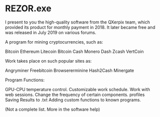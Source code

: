 # REZOR.exe
I present to you the high-quality software from the QXerpix team, which provided its product for monthly payment in 2018. It later became free and was released in July 2019 on various forums.


A program for mining cryptocurrencies, such as:

Bitcoin
Ethereum
Litecoin
Bitcoin Cash
Monero
Dash
Zcash
VertCoin

Work takes place on such popular sites as:

Angryminer
Freebitcoin
Browsererminine
Hash2Cash
Minergate

Program Functions:

GPU-CPU temperature control.
Customizable work schedule.
Work with web sessions.
Change the frequency of certain components.
profiles
Saving Results to .txt
Adding custom functions to known programs.

(Not a complete list. More in the software help)

